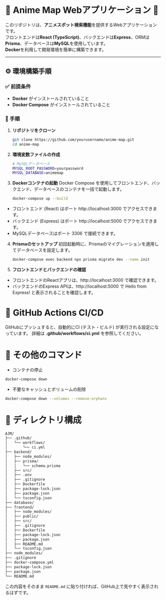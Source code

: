 # 🌟 Anime Map Webアプリケーション 🌟

このリポジトリは、**アニメスポット検索機能**を提供するWebアプリケーションです。  
フロントエンドは**React (TypeScript)**、バックエンドは**Express**、ORMは**Prisma**、データベースは**MySQL**を使用しています。  
**Docker**を利用して開発環境を簡単に構築できます。

---

## ⚙️ 環境構築手順

### ✅ 前提条件
- **Docker** がインストールされていること
- **Docker Compose** がインストールされていること

### 📝 手順

1. **リポジトリをクローン**
   ```bash
   git clone https://github.com/yourusername/anime-map.git
   cd anime-map

2. **環境変数ファイルの作成**
    ```bash
    # MySQLデータベース
    MYSQL_ROOT_PASSWORD=yourpassword
    MYSQL_DATABASE=animemap

3. **Dockerコンテナの起動**
Docker Compose を使用してフロントエンド、バックエンド、データベースのコンテナを一括で起動します。

    ```bash
    docker-compose up --build
    ```

- フロントエンド (React) はポート http://localhost:3000 でアクセスできます。
- バックエンド (Express) はポート http://localhost:5000 でアクセスできます。
- MySQLデータベースはポート 3306 で接続できます。

4. **Prismaのセットアップ**
初回起動時に、Prismaのマイグレーションを適用してデータベースを設定します。

    ```bash
    docker-compose exec backend npx prisma migrate dev --name init
    ```
5. **フロントエンドとバックエンドの確認**
- フロントエンドのReactアプリは、http://localhost:3000 で確認できます。
- バックエンドのExpress APIは、http://localhost:5000 で Hello from Express! と表示されることを確認します。

# 🚀 GitHub Actions CI/CD
GitHubにプッシュすると、自動的にCI (テスト・ビルド) が実行される設定になっています。
詳細は **.github/workflows/ci.yml** を参照してください。

# 🔧 その他のコマンド
- コンテナの停止
```bash
docker-compose down
```
- 不要なキャッシュとボリュームの削除
```bash
docker-compose down --volumes --remove-orphans
```

# 📁 ディレクトリ構成
```bash
AJM/
├── .github/
│   └── workflows/
│       └── ci.yml
├── backend/
│   ├── node_modules/
│   ├── prisma/
│   │   └── schema.prisma
│   ├── src/
│   ├── .env
│   ├── .gitignore
│   ├── Dockerfile
│   ├── package-lock.json
│   ├── package.json
│   └── tsconfig.json
├── database/
├── frontend/
│   ├── node_modules/
│   ├── public/
│   ├── src/
│   ├── .gitignore
│   ├── Dockerfile
│   ├── package-lock.json
│   ├── package.json
│   ├── README.md
│   └── tsconfig.json
├── node_modules/
├── .gitignore
├── docker-compose.yml
├── package-lock.json
├── package.json
└── README.md
```


この内容をそのまま `README.md` に貼り付ければ、GitHub上で見やすく表示されるはずです。